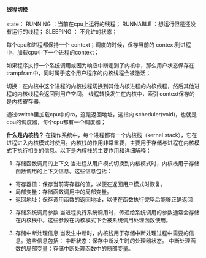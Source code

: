 #### 线程切换
state：
RUNNING  ：当前在cpu上运行的线程；
RUNNABLE  ：想运行但是还没有运行的线程；
SLEEPING ：  不允许的状态；

每个cpu和进程都保持一个 context；调度的时候，保存当前的 context到进程中，加载cpu中下一个进程的context；


如果程序执行一个系统调用或因为响应中断走到了内核中，那么用户状态保存在 trampfram中，同时属于这个用户程序的内核线程会被激活；

切换：在内核中这个进程的内核线程切换到其他内核进程的内核线程，然后其他进程的内核线程会返回到用户空间。 线程转换发生在内核中，索引 context保存的是内核寄存器，

通过switch里加载cpu中的ra，这是返回地址，这指向 scheduler(void)，也就是cpu的调度器，每个cpu都有一个调度器；




**什么是内核栈？**
在操作系统中，每个进程都有一个内核栈（kernel stack），它在进程进入内核模式时使用。内核栈的作用非常重要，主要用于存储与进程在内核模式下执行相关的信息。以下是内核栈的主要作用和详细解释：
1.  存储函数调用的上下文
当进程从用户模式切换到内核模式时，内核栈用于存储函数调用的上下文信息。这些信息包括：
+ 寄存器值：保存当前寄存器的值，以便在返回用户模式时恢复。
+ 局部变量：存储函数调用中的局部变量。
+ 返回地址：保存调用函数的返回地址，以便在函数执行完毕后能够正确返回

2. 存储系统调用参数
当进程执行系统调用时，传递给系统调用的参数通常会存储在内核栈中。这些参数在内核模式下会被系统调用处理函数使用。

3. 存储中断处理信息
当发生中断时，内核栈用于存储中断处理过程中需要的信息。这些信息包括：
中断状态：保存中断发生时的处理器状态。
中断处理函数的局部变量：存储中断处理函数中的局部变量。









